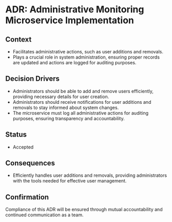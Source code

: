 # ADR: Administrative Monitoring Microservice Implementation

## Context
* Facilitates administrative actions, such as user additions and removals.
* Plays a crucial role in system administration, ensuring proper records are updated and actions are logged for auditing purposes.

## Decision Drivers
* Administrators should be able to add and remove users efficiently, providing necessary details for user creation.
* Administrators should receive notifications for user additions and removals to stay informed about system changes.
* The microservice must log all administrative actions for auditing purposes, ensuring transparency and accountability.

## Status
* Accepted

## Consequences
* Efficiently handles user additions and removals, providing administrators with the tools needed for effective user management.

## Confirmation
Compliance of this ADR will be ensured through mutual accountability and continued communication as a team.
